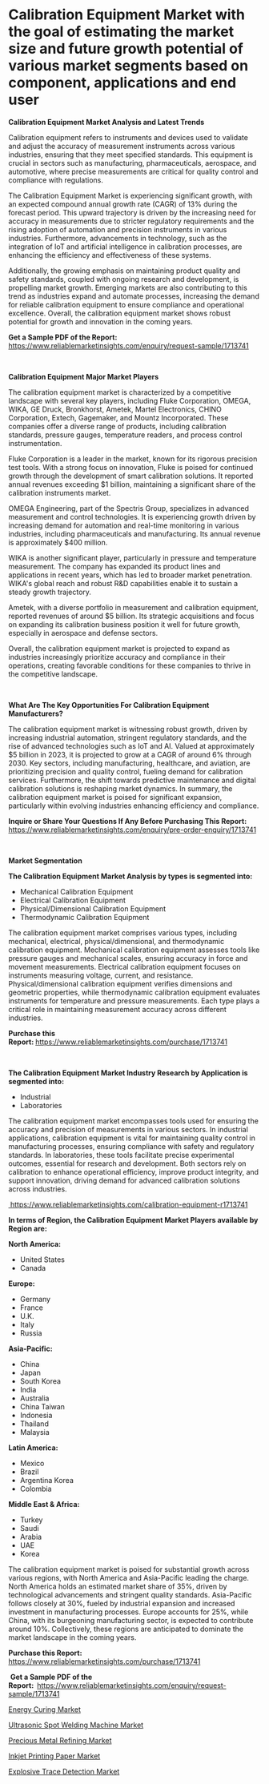<p><h1>Calibration Equipment Market with the goal of estimating the market size and future growth potential of various market segments based on component, applications and end user</h1></p><p><strong>Calibration Equipment Market Analysis and Latest Trends</strong></p>
<p><p>Calibration equipment refers to instruments and devices used to validate and adjust the accuracy of measurement instruments across various industries, ensuring that they meet specified standards. This equipment is crucial in sectors such as manufacturing, pharmaceuticals, aerospace, and automotive, where precise measurements are critical for quality control and compliance with regulations.</p><p>The Calibration Equipment Market is experiencing significant growth, with an expected compound annual growth rate (CAGR) of 13% during the forecast period. This upward trajectory is driven by the increasing need for accuracy in measurements due to stricter regulatory requirements and the rising adoption of automation and precision instruments in various industries. Furthermore, advancements in technology, such as the integration of IoT and artificial intelligence in calibration processes, are enhancing the efficiency and effectiveness of these systems.</p><p>Additionally, the growing emphasis on maintaining product quality and safety standards, coupled with ongoing research and development, is propelling market growth. Emerging markets are also contributing to this trend as industries expand and automate processes, increasing the demand for reliable calibration equipment to ensure compliance and operational excellence. Overall, the calibration equipment market shows robust potential for growth and innovation in the coming years.</p></p>
<p><strong>Get a Sample PDF of the Report:&nbsp;</strong> <a href="https://www.reliablemarketinsights.com/enquiry/request-sample/1713741?utm_campaign=1444&utm_medium=2&utm_source=Github&utm_content=ia&utm_term=22102024&utm_id=calibration-equipment">https://www.reliablemarketinsights.com/enquiry/request-sample/1713741</a></p>
<p>&nbsp;</p>
<p><strong>Calibration Equipment Major Market Players</strong></p>
<p><p>The calibration equipment market is characterized by a competitive landscape with several key players, including Fluke Corporation, OMEGA, WIKA, GE Druck, Bronkhorst, Ametek, Martel Electronics, CHINO Corporation, Extech, Gagemaker, and Mountz Incorporated. These companies offer a diverse range of products, including calibration standards, pressure gauges, temperature readers, and process control instrumentation.</p><p>Fluke Corporation is a leader in the market, known for its rigorous precision test tools. With a strong focus on innovation, Fluke is poised for continued growth through the development of smart calibration solutions. It reported annual revenues exceeding $1 billion, maintaining a significant share of the calibration instruments market.</p><p>OMEGA Engineering, part of the Spectris Group, specializes in advanced measurement and control technologies. It is experiencing growth driven by increasing demand for automation and real-time monitoring in various industries, including pharmaceuticals and manufacturing. Its annual revenue is approximately $400 million.</p><p>WIKA is another significant player, particularly in pressure and temperature measurement. The company has expanded its product lines and applications in recent years, which has led to broader market penetration. WIKA's global reach and robust R&D capabilities enable it to sustain a steady growth trajectory.</p><p>Ametek, with a diverse portfolio in measurement and calibration equipment, reported revenues of around $5 billion. Its strategic acquisitions and focus on expanding its calibration business position it well for future growth, especially in aerospace and defense sectors.</p><p>Overall, the calibration equipment market is projected to expand as industries increasingly prioritize accuracy and compliance in their operations, creating favorable conditions for these companies to thrive in the competitive landscape.</p></p>
<p>&nbsp;</p>
<p><strong>What Are The Key Opportunities For Calibration Equipment Manufacturers?</strong></p>
<p><p>The calibration equipment market is witnessing robust growth, driven by increasing industrial automation, stringent regulatory standards, and the rise of advanced technologies such as IoT and AI. Valued at approximately $5 billion in 2023, it is projected to grow at a CAGR of around 6% through 2030. Key sectors, including manufacturing, healthcare, and aviation, are prioritizing precision and quality control, fueling demand for calibration services. Furthermore, the shift towards predictive maintenance and digital calibration solutions is reshaping market dynamics. In summary, the calibration equipment market is poised for significant expansion, particularly within evolving industries enhancing efficiency and compliance.</p></p>
<p><strong>Inquire or Share Your Questions If Any Before Purchasing This Report:</strong> <a href="https://www.reliablemarketinsights.com/enquiry/pre-order-enquiry/1713741?utm_campaign=1444&utm_medium=2&utm_source=Github&utm_content=ia&utm_term=22102024&utm_id=calibration-equipment">https://www.reliablemarketinsights.com/enquiry/pre-order-enquiry/1713741</a></p>
<p>&nbsp;</p>
<p><strong>Market Segmentation</strong></p>
<p><strong>The Calibration Equipment Market Analysis by types is segmented into:</strong></p>
<p><ul><li>Mechanical Calibration Equipment</li><li>Electrical Calibration Equipment</li><li>Physical/Dimensional Calibration Equipment</li><li>Thermodynamic Calibration Equipment</li></ul></p>
<p><p>The calibration equipment market comprises various types, including mechanical, electrical, physical/dimensional, and thermodynamic calibration equipment. Mechanical calibration equipment assesses tools like pressure gauges and mechanical scales, ensuring accuracy in force and movement measurements. Electrical calibration equipment focuses on instruments measuring voltage, current, and resistance. Physical/dimensional calibration equipment verifies dimensions and geometric properties, while thermodynamic calibration equipment evaluates instruments for temperature and pressure measurements. Each type plays a critical role in maintaining measurement accuracy across different industries.</p></p>
<p><strong>Purchase this Report:&nbsp;</strong><a href="https://www.reliablemarketinsights.com/purchase/1713741?utm_campaign=1444&utm_medium=2&utm_source=Github&utm_content=ia&utm_term=22102024&utm_id=calibration-equipment">https://www.reliablemarketinsights.com/purchase/1713741</a></p>
<p>&nbsp;</p>
<p><strong>The Calibration Equipment Market Industry Research by Application is segmented into:</strong></p>
<p><ul><li>Industrial</li><li>Laboratories</li></ul></p>
<p><p>The calibration equipment market encompasses tools used for ensuring the accuracy and precision of measurements in various sectors. In industrial applications, calibration equipment is vital for maintaining quality control in manufacturing processes, ensuring compliance with safety and regulatory standards. In laboratories, these tools facilitate precise experimental outcomes, essential for research and development. Both sectors rely on calibration to enhance operational efficiency, improve product integrity, and support innovation, driving demand for advanced calibration solutions across industries.</p></p>
<p><a href="https://www.reliablemarketinsights.com/calibration-equipment-r1713741?utm_campaign=1444&utm_medium=2&utm_source=Github&utm_content=ia&utm_term=22102024&utm_id=calibration-equipment">&nbsp;https://www.reliablemarketinsights.com/calibration-equipment-r1713741</a></p>
<p><strong>In terms of Region, the Calibration Equipment Market Players available by Region are:</strong></p>
<p>
    <p> <strong> North America: </strong>
        <ul>
            <li>United States</li>
            <li>Canada</li>
        </ul>
        </p> 
    <p> <strong> Europe: </strong>
        <ul>
            <li>Germany</li>
            <li>France</li>
            <li>U.K.</li>
            <li>Italy</li>
            <li>Russia</li>
        </ul>
        </p> 
    <p> <strong> Asia-Pacific: </strong>
        <ul>
            <li>China</li>
            <li>Japan</li>
            <li>South Korea</li>
            <li>India</li>
            <li>Australia</li>
            <li>China Taiwan</li>
            <li>Indonesia</li>
            <li>Thailand</li>
            <li>Malaysia</li>
        </ul>
        </p> 
    <p> <strong> Latin America: </strong>
        <ul>
            <li>Mexico</li>
            <li>Brazil</li>
            <li>Argentina Korea</li>
            <li>Colombia</li>
        </ul>
        </p> 
    <p> <strong> Middle East & Africa: </strong>
        <ul>
            <li>Turkey</li>
            <li>Saudi</li>
            <li>Arabia</li>
            <li>UAE</li>
            <li>Korea</li>
        </ul>
    </p>
    </p>
<p><p>The calibration equipment market is poised for substantial growth across various regions, with North America and Asia-Pacific leading the charge. North America holds an estimated market share of 35%, driven by technological advancements and stringent quality standards. Asia-Pacific follows closely at 30%, fueled by industrial expansion and increased investment in manufacturing processes. Europe accounts for 25%, while China, with its burgeoning manufacturing sector, is expected to contribute around 10%. Collectively, these regions are anticipated to dominate the market landscape in the coming years.</p></p>
<p><strong>Purchase this Report: </strong><a href="https://www.reliablemarketinsights.com/purchase/1713741?utm_campaign=1444&utm_medium=2&utm_source=Github&utm_content=ia&utm_term=22102024&utm_id=calibration-equipment">https://www.reliablemarketinsights.com/purchase/1713741</a></p>
<p>&nbsp;<strong>Get a Sample PDF of the Report:&nbsp;&nbsp;</strong><a href="https://www.reliablemarketinsights.com/enquiry/request-sample/1713741?utm_campaign=1444&utm_medium=2&utm_source=Github&utm_content=ia&utm_term=22102024&utm_id=calibration-equipment">https://www.reliablemarketinsights.com/enquiry/request-sample/1713741</a></p>
<p><strong></strong></p>
<p><p><a href="https://issuu.com/reportprime-2/docs/energy-curing-market-size-2030.pptx_eeb6834e407f09?utm_campaign=1444&utm_medium=2&utm_source=Github&utm_content=ia&utm_term=22102024&utm_id=calibration-equipment">Energy Curing Market</a></p><p><a href="https://www.linkedin.com/pulse/ultrasonic-spot-welding-machine-market-size-share-growth-analysis-n5vyf?utm_campaign=1444&utm_medium=2&utm_source=Github&utm_content=ia&utm_term=22102024&utm_id=calibration-equipment">Ultrasonic Spot Welding Machine Market</a></p><p><a href="https://www.linkedin.com/pulse/investing-precious-metal-refining-market-trends-leading-products-wnfaf?utm_campaign=1444&utm_medium=2&utm_source=Github&utm_content=ia&utm_term=22102024&utm_id=calibration-equipment">Precious Metal Refining Market</a></p><p><a href="https://www.linkedin.com/pulse/inkjet-printing-paper-market-share-size-trends-industry-analysis-0cklf?utm_campaign=1444&utm_medium=2&utm_source=Github&utm_content=ia&utm_term=22102024&utm_id=calibration-equipment">Inkjet Printing Paper Market</a></p><p><a href="https://issuu.com/reportprime-2/docs/explosive-trace-detection-market-si_f0c747fdc05ed3?utm_campaign=1444&utm_medium=2&utm_source=Github&utm_content=ia&utm_term=22102024&utm_id=calibration-equipment">Explosive Trace Detection Market</a></p></p>
